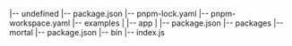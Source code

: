 |-- undefined
    |-- package.json
    |-- pnpm-lock.yaml
    |-- pnpm-workspace.yaml
    |-- examples
    |   |-- app
    |       |-- package.json
    |-- packages
        |-- mortal
            |-- package.json
            |-- bin
                |-- index.js
